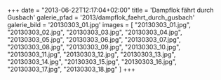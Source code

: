 +++
date = "2013-06-22T12:17:04+02:00"
title = 'Dampflok fährt durch Gusbach'
galerie_pfad = '2013/dampflok_faehrt_durch_gusbach'
galerie_bild = '20130303_01.jpg'
images = [
  "20130303_01.jpg",
  "20130303_02.jpg",
  "20130303_03.jpg",
  "20130303_04.jpg",
  "20130303_05.jpg",
  "20130303_06.jpg",
  "20130303_07.jpg",
  "20130303_08.jpg",
  "20130303_09.jpg",
  "20130303_10.jpg",
  "20130303_11.jpg",
  "20130303_12.jpg",
  "20130303_13.jpg",
  "20130303_14.jpg",
  "20130303_15.jpg",
  "20130303_16.jpg",
  "20130303_17.jpg",
  "20130303_18.jpg"
]
+++

      